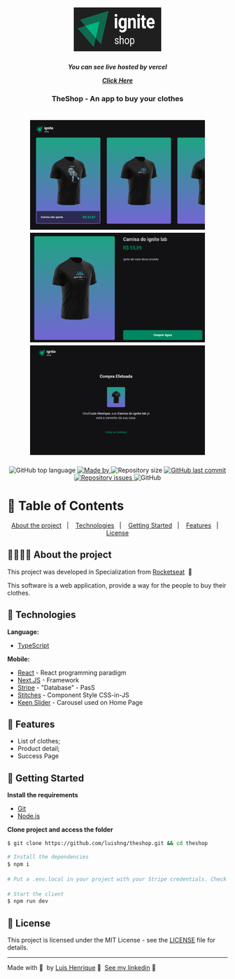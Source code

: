 <h1 align="center">
  <img src=".github/logo.png" width="200px" height="100px" alt="Logo">
</h1>

<h5 align="center">
  You can see live hosted by vercel

<a href="https://theshop-h3zk.vercel.app/">Click Here<a/>

</h2>

<h3 align="center">
  TheShop - An app to buy your clothes
</h3>

<h1 align="center">
  <img width="400px" height="250px" src=".github/Screenshot_1.png" alt="Home">
  <img width="400px" height="250px"src=".github/Screenshot_2.png" alt="Product Detail">
  <img width="400px" height="250px"src=".github/Screenshot_3.png" alt="Success">
</h1>

<p align="center">
  <img alt="GitHub top language" src="https://img.shields.io/github/languages/top/luishng/theshop?color=00875F">

  <a href="https://www.linkedin.com/in/luishng/">
    <img alt="Made by" src="https://img.shields.io/badge/made%20by-Luis%20Henrique-00875F">
  </a>

  <img alt="Repository size" src="https://img.shields.io/github/repo-size/luishng/theshop?color=00875F">

  <a href="https://github.com/luishng/theshop/commits/main">
    <img alt="GitHub last commit" src="https://img.shields.io/github/last-commit/luishng/theshop?color=00875F">
  </a>

  <a href="https://github.com/luishng/theshop/issues">
    <img alt="Repository issues" src="https://img.shields.io/github/issues/luishng/theshop?color=00875F">
  </a>

  <img alt="GitHub" src="https://img.shields.io/github/license/luishng/theshop?color=00875F">
</p>

# :pushpin: Table of Contents

<p align="center">
  <a href="#recycle-about-the-project">About the project</a>&nbsp;&nbsp;&nbsp;|&nbsp;&nbsp;&nbsp;
  <a href="#-technologies">Technologies</a>&nbsp;&nbsp;&nbsp;|&nbsp;&nbsp;&nbsp;
  <a href="#-getting-started">Getting Started</a>&nbsp;&nbsp;&nbsp;|&nbsp;&nbsp;&nbsp;
  <a href="#-features">Features</a>&nbsp;&nbsp;&nbsp;|&nbsp;&nbsp;&nbsp;
  <a href="#-license">License</a>
</p>

## 🏋🏽💪🏼 About the project

This project was developed in Specialization from [Rocketseat](https://rocketseat.com.br/) &nbsp;🚀

This software is a web application, provide a way for the people to buy their clothes.

## 🚀 Technologies

**Language:**

- [TypeScript](https://www.typescriptlang.org/)

**Mobile:**

- [React](https://react.dev/) - React programming paradigm
- [Next.JS](https://nextjs.org/) - Framework
- [Stripe](https://stripe.com/br) - "Database" - PasS
- [Stitches](https://stitches.dev/) - Component Style CSS-in-JS
- [Keen Slider](https://keen-slider.io/) - Carousel used on Home Page

## 🔗 Features

- List of clothes;
- Product detail;
- Success Page

## 🏁 Getting Started

**Install the requirements**

- [Git](https://git-scm.com/)
- [Node.js](https://nodejs.org/en/)

**Clone project and access the folder**

```bash
$ git clone https://github.com/luishng/theshop.git && cd theshop
```

```bash
# Install the dependencies
$ npm i

# Put a .env.local in your project with your Stripe credentials. Check file (.env.local.example)

# Start the client
$ npm run dev
```

## 📝 License

This project is licensed under the MIT License - see the [LICENSE](LICENSE) file for details.

---

Made with 💜&nbsp; by [Luis Henrique](https://github.com/luishng) 👋 &nbsp;[See my linkedin](https://www.linkedin.com/in/luishng/) 👷
